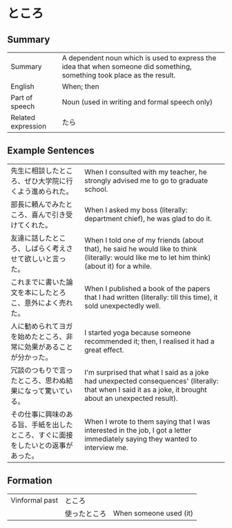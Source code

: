 # ところ

## Summary

<table><tr>   <td>Summary</td>   <td>A dependent noun which is used to express the idea that when someone did something, something took place as the result.</td></tr><tr>   <td>English</td>   <td>When; then</td></tr><tr>   <td>Part of speech</td>   <td>Noun (used in writing and formal speech only)</td></tr><tr>   <td>Related expression</td>   <td>たら</td></tr></table>

## Example Sentences

<table><tr>   <td>先生に相談したところ、ぜひ大学院に行くよう進められた。</td>   <td>When I consulted with my teacher, he strongly advised me to go to graduate school.</td></tr><tr>   <td>部長に頼んでみたところ、喜んで引き受けてくれた。</td>   <td>When I asked my boss (literally: department chief), he was glad to do it.</td></tr><tr>   <td>友達に話したところ、しばらく考えさせて欲しいと言った。</td>   <td>When I told one of my friends (about that), he said he would like to think (literally: would like me to let him think) (about it) for a while.</td></tr><tr>   <td>これまでに書いた論文を本にしたとろこ、意外によく売れた。</td>   <td>When I published a book of the papers that I had written (literally: till this time), it sold unexpectedly well.</td></tr><tr>   <td>人に勧められてヨガを始めたところ、非常に効果があることが分かった。</td>   <td>I started yoga because someone recommended it; then, I realised it had a great effect.</td></tr><tr>   <td>冗談のつもりで言ったところ、思わぬ結果になって驚いている。</td>   <td>I'm surprised that what I said as a joke had unexpected consequences' (literally: that when I said it as a joke, it brought about an unexpected result).</td></tr><tr>   <td>その仕事に興味のある旨、手紙を出したところ、すぐに面接をしたいとの返事があった。</td>   <td>When I wrote to them saying that I was interested in the job, I got a letter immediately saying they wanted to interview me.</td></tr></table>

## Formation

<table class="table"><tbody><tr class="tr head"><td class="td"><span class="bold">Vinformal past</span></td><td class="td"><span class="concept">ところ</span></td><td class="td"></td></tr><tr class="tr"><td class="td"></td><td class="td"><span>使った</span><span class="concept">ところ</span></td><td class="td"><span>When someone used (it)</span> </td></tr></tbody></table>

